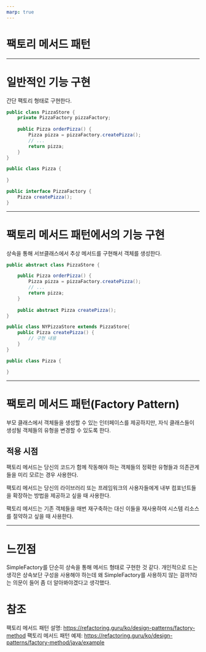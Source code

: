 ```yaml
---
marp: true
---
```


# 팩토리 메서드 패턴

---

# 일반적인 기능 구현

간단 팩토리 형태로 구현한다.

```java
public class PizzaStore {
    private PizzaFactory pizzaFactory;
    
    public Pizza orderPizza() {
        Pizza pizza = pizzaFactory.createPizza();
        // ...
        return pizza;
    }
}

public class Pizza {
    
}

public interface PizzaFactory {
    Pizza createPizza();
}
```

---

# 팩토리 메서드 패턴에서의 기능 구현

상속을 통해 서브클래스에서 추상 메서드를 구현해서 객체를 생성한다.

```java
public abstract class PizzaStore {

    public Pizza orderPizza() {
        Pizza pizza = pizzaFactory.createPizza();
        // ...
        return pizza;
    }
    
    public abstract Pizza createPizza();
}

public class NYPizzaStore extends PizzaStore{
    public Pizza createPizza() {
        // 구현 내용
    }
}

public class Pizza {

}
```

---

# 팩토리 메서드 패턴(Factory Pattern)

부모 클래스에서 객체들을 생성할 수 있는 인터페이스를 제공하지만, 자식 클래스들이 생성될 객체들의 유형을 변경할 수 있도록 한다.

## 적용 시점

팩토리 메서드는 당신의 코드가 함께 작동해야 하는 객체들의 정확한 유형들과 의존관계들을 미리 모르는 경우 사용한다.

팩토리 메서드는 당신의 라이브러리 또는 프레임워크의 사용자들에게 내부 컴포넌트들을 확장하는 방법을 제공하고 싶을 때 사용한다.

팩토리 메서드는 기존 객체들을 매번 재구축하는 대신 이들을 재사용하여 시스템 리소스를 절약하고 싶을 때 사용한다.


---

# 느낀점

SimpleFactory를 단순히 상속을 통해 메서드 형태로 구현한 것 같다. 개인적으로 드는 생각은 상속보단 구성을 사용해야 하는데 왜 SimpleFactory를 사용하지 않는 걸까?라는 의문이 들어 좀 더 알아봐야겠다고 생각했다.

# 참조

팩토리 메서드 패턴 설명: https://refactoring.guru/ko/design-patterns/factory-method
팩토리 메서드 패턴 예제: https://refactoring.guru/ko/design-patterns/factory-method/java/example
